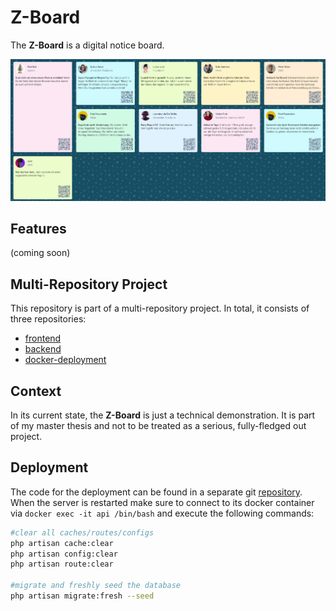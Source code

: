 # Z-Board

The **Z-Board** is a digital notice board.

![board](screenshots/board.png)

## Features
(coming soon)

## Multi-Repository Project
This repository is part of a multi-repository project.
In total, it consists of three repositories:
* [frontend](https://github.com/theovier/zboard-client)
* [backend](https://github.com/theovier/zboard-server)
* [docker-deployment](https://github.com/theovier/zboard-docker-deployment)

## Context
In its current state, the **Z-Board** is just a technical demonstration.
It is part of my master thesis and not to be treated as a serious, fully-fledged out project.



## Deployment
The code for the deployment can be found in a separate git [repository](https://github.com/theovier/zboard-docker-deployment).
When the server is restarted make sure to connect to its docker container via ```docker exec -it api /bin/bash``` and execute the following commands:

```bash
#clear all caches/routes/configs
php artisan cache:clear
php artisan config:clear
php artisan route:clear

#migrate and freshly seed the database
php artisan migrate:fresh --seed
```
